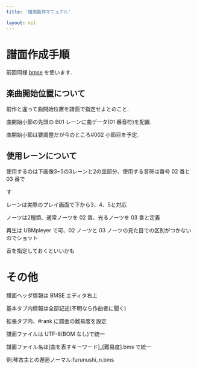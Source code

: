 ```yaml
---
title: '譜面製作マニュアル'

layout: nil
---
```


# 譜面作成手順

前回同様 [bmse](https://github.com/Drossel-Studio/BMSE/releases) を使います.

## 楽曲開始位置について
前作と違って曲開始位置を譜面で指定せよとのこと.

曲開始小節の先頭の B01 レーンに曲データ(01 番音符)を配置.

曲開始小節は要調整だが今のところ#002 小節目を予定.

## 使用レーンについて
使用するのは下画像3~5の3レーンと2の皿部分、使用する音符は番号 02 番と 03 番で

す

レーンは実際のプレイ画面で下から3、4、5と対応

ノーツは2種類、通常ノーツを 02 番、光るノーツを 03 番と定義

再生は UBMpleyer で可、02 ノーツと 03 ノーツの見た目での区別がつかないのでショット

音を指定しておくといいかも

# その他
譜面ヘッダ情報は BMSE エディタ右上

基本タブ内情報は全部記述(不明なら作曲者に聞く)

拡張タブ内、#rank に譜面の難易度を設定

譜面ファイルは UTF-8(BOM なし)で統一

譜面ファイル名は[曲を表すキーワード]_[難易度].bms で統一

例:琴古主との邂逅ノーマル:furunushi_n.bms
